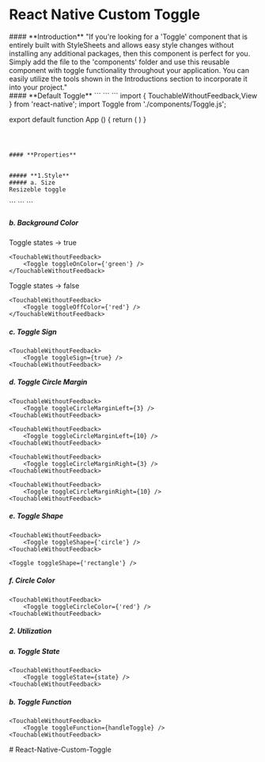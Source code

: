 # React Native Custom Toggle
<div>
#### **Introduction**
"If you're looking for a 'Toggle' component that is entirely built with StyleSheets and allows easy style changes without installing any additional packages, then this component is perfect for you. Simply add the file to the 'components' folder and use this reusable component with toggle functionality throughout your application. You can easily utilize the tools shown in the Introductions section to incorporate it into your project."
</div>
#### **Default Toggle**
```
<TouchableWithoutFeedback>
    <Toggle/>
</TouchableWithoutFeedback>
```
```
import { TouchableWithoutFeedback,View } from 'react-native';
import Toggle from './components/Toggle.js';

export default function App () {
    return (
        <View>
            <TouchableWithoutFeedback>
                <Toggle/>
            </TouchableWithoutFeedback>
        </View>
    )
}
```



#### **Properties**


##### **1.Style**
##### a. Size
Resizeble toggle

```
<TouchableWithoutFeedback>
    <Toggle toggleSize={100} />
</TouchableWithoutFeedback>
```
```
<TouchableWithoutFeedback>
    <Toggle toggleSize={200} />
</TouchableWithoutFeedback>
```

##### b. Background Color
Toggle states -> true
```
<TouchableWithoutFeedback>
    <Toggle toggleOnColor={'green'} />
</TouchableWithoutFeedback>
```
Toggle states -> false
```
<TouchableWithoutFeedback>
    <Toggle toggleOffColor={'red'} />
</TouchableWithoutFeedback>
```
##### c. Toggle Sign

```
<TouchableWithoutFeedback>
    <Toggle toggleSign={true} />
<TouchableWithoutFeedback>
```
##### d. Toggle Circle Margin
```
<TouchableWithoutFeedback>
    <Toggle toggleCircleMarginLeft={3} />
<TouchableWithoutFeedback>
```
```
<TouchableWithoutFeedback>
    <Toggle toggleCircleMarginLeft={10} />
<TouchableWithoutFeedback>
```
```
<TouchableWithoutFeedback>
    <Toggle toggleCircleMarginRight={3} />
<TouchableWithoutFeedback>
```
```
<TouchableWithoutFeedback>
    <Toggle toggleCircleMarginRight={10} />
<TouchableWithoutFeedback>
```
##### e. Toggle Shape
```
<TouchableWithoutFeedback>
    <Toggle toggleShape={'circle'} />
<TouchableWithoutFeedback>
```
```
<Toggle toggleShape={'rectangle'} />
```
##### f. Circle Color
```
<TouchableWithoutFeedback>
    <Toggle toggleCircleColor={'red'} />
<TouchableWithoutFeedback>
```

##### **2. Utilization**
##### a. Toggle State

```
<TouchableWithoutFeedback>
    <Toggle toggleState={state} />
<TouchableWithoutFeedback>
```
##### b. Toggle Function
```
<TouchableWithoutFeedback>
    <Toggle toggleFunction={handleToggle} />
<TouchableWithoutFeedback>
```








#   R e a c t - N a t i v e - C u s t o m - T o g g l e 
 
 
